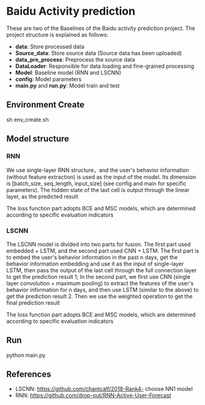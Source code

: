# Baidu Activity prediction

These are two of the Baselines of the Baidu activity prediction project. The project structure is explained as follows:

* **data**: Store processed data
* **Source_data**: Store source data (Source data has been uploaded)
* **data_pre_process**: Preprocess the source data
* **DataLoader**: Responsible for data loading and fine-grained processing
* **Model**: Baseline model (RNN and LSCNN)
* **config**: Model parameters
* **main.py** and **run.py**: Model train and test

## Environment Create

sh env_create.sh

## Model structure

### RNN

We use single-layer RNN structure，and the user's behavior information (without feature extraction) is used as the input of the model. Its dimension is [batch_size, seq_length, input_size] (see config and main for specific parameters). The hidden state of the last cell is output through the linear layer, as the predicted result

The loss function part adopts BCE and MSC models, which are determined according to specific evaluation indicators

### LSCNN

The LSCNN model is divided into two parts for fusion. The first part used embedded + LSTM, and the second part used CNN + LSTM. The first part is to embed the user's behavior information in the past n days, get the behavior information embedding and use it as the input of single-layer LSTM, then pass the output of the last cell through the full connection layer to get the prediction result 1; In the second part, we first use CNN (single layer convolution + maximum pooling) to extract the features of the user's behavior information for n days, and then use LSTM (similar to the above) to get the prediction result 2. Then we use the weighted operation to get the final prediction result

The loss function part adopts BCE and MSC models, which are determined according to specific evaluation indicators

## Run

python main.py

## References

* LSCNN: https://github.com/chantcalf/2018-Rank4-  choose NN1 model
* RNN: https://github.com/drop-out/RNN-Active-User-Forecast
